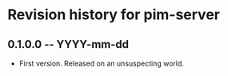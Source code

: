 # Revision history for pim-server

## 0.1.0.0  -- YYYY-mm-dd

* First version. Released on an unsuspecting world.
